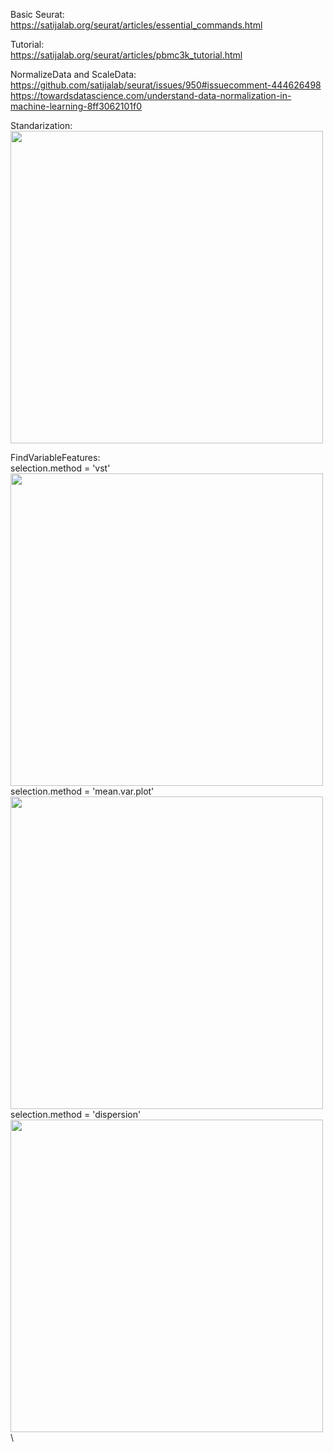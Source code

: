 Basic Seurat: <br>
https://satijalab.org/seurat/articles/essential_commands.html

Tutorial: <br>
https://satijalab.org/seurat/articles/pbmc3k_tutorial.html

NormalizeData and ScaleData: <br>
https://github.com/satijalab/seurat/issues/950#issuecomment-444626498 <br>
https://towardsdatascience.com/understand-data-normalization-in-machine-learning-8ff3062101f0

Standarization: <br>
<img src="https://user-images.githubusercontent.com/77600778/120001621-9673b900-bf99-11eb-873d-da6c0e5a9fb9.png" width="500" height="500">

FindVariableFeatures:<br>
selection.method = 'vst'<br>
<img src="https://user-images.githubusercontent.com/77600778/121581966-149d7a00-c9f4-11eb-918a-bda02186c318.png" width="500" height="500">\
selection.method = 'mean.var.plot'<br>
<img src="https://user-images.githubusercontent.com/77600778/121582022-22eb9600-c9f4-11eb-926d-79e4ad44e07a.png" width="500" height="500">\
selection.method = 'dispersion'<br>
<img src="https://user-images.githubusercontent.com/77600778/121582036-2717b380-c9f4-11eb-9ac6-1e452a84d7e2.png" width="500" height="500">\


